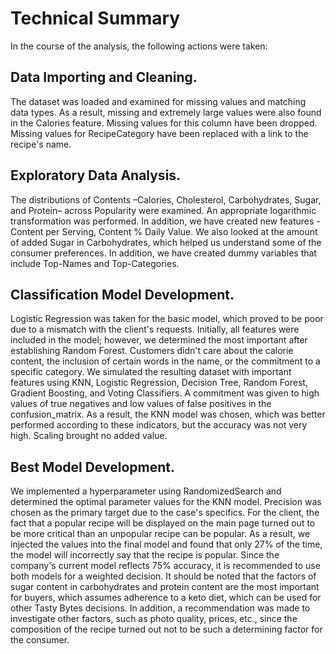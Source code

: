 # Technical Summary
In the course of the analysis, the following actions were taken:

## Data Importing and Cleaning. 
The dataset was loaded and examined for missing values and matching data types. As a result, missing and extremely large values were also found in the Calories feature. Missing values for this column have been dropped. Missing values for RecipeCategory have been replaced with a link to the recipe's name.

## Exploratory Data Analysis. 
The distributions of Contents –Calories, Cholesterol, Carbohydrates, Sugar, and Protein– across Popularity were examined. An appropriate logarithmic transformation was performed. In addition, we have created new features - Content per Serving, Content % Daily Value. We also looked at the amount of added Sugar in Carbohydrates, which helped us understand some of the consumer preferences. In addition, we have created dummy variables that include Top-Names and Top-Categories.

## Classification Model Development. 
Logistic Regression was taken for the basic model, which proved to be poor due to a mismatch with the client's requests. Initially, all features were included in the model; however, we determined the most important after establishing Random Forest. Customers didn't care about the calorie content, the inclusion of certain words in the name, or the commitment to a specific category. We simulated the resulting dataset with important features using KNN, Logistic Regression, Decision Tree, Random Forest, Gradient Boosting, and Voting Classifiers. A commitment was given to high values of true negatives and low values of false positives in the confusion_matrix. As a result, the KNN model was chosen, which was better performed according to these indicators, but the accuracy was not very high. Scaling brought no added value.

## Best Model Development. 
We implemented a hyperparameter using RandomizedSearch and determined the optimal parameter values for the KNN model. Precision was chosen as the primary target due to the case's specifics. For the client, the fact that a popular recipe will be displayed on the main page turned out to be more critical than an unpopular recipe can be popular. As a result, we injected the values into the final model and found that only 27% of the time, the model will incorrectly say that the recipe is popular. Since the company's current model reflects 75% accuracy, it is recommended to use both models for a weighted decision. It should be noted that the factors of sugar content in carbohydrates and protein content are the most important for buyers, which assumes adherence to a keto diet, which can be used for other Tasty Bytes decisions. In addition, a recommendation was made to investigate other factors, such as photo quality, prices, etc., since the composition of the recipe turned out not to be such a determining factor for the consumer.
